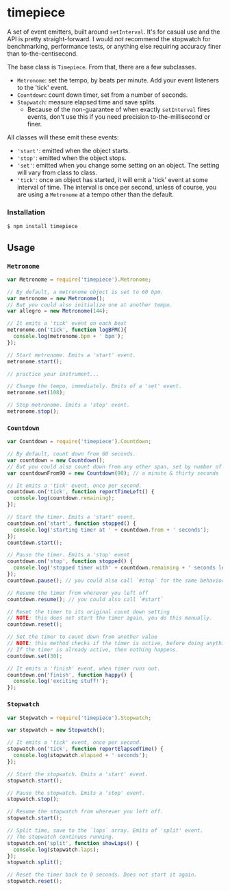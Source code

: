 # timepiece

A set of event emitters, built around `setInterval`. It's for casual use and
the API is pretty straight-forward. I would *not* recommend the stopwatch for
benchmarking, performance tests, or anything else requiring accuracy finer
than to-the-centisecond.

The base class is `Timepiece`. From that, there are a few subclasses.

* `Metronome`: set the tempo, by beats per minute. Add your event listeners
  to the 'tick' event.
* `Countdown`: count down timer, set from a number of seconds.
* `Stopwatch`: measure elapsed time and save splits.
  * Because of the non-guarantee of when exactly `setInterval` fires events,
    don't use this if you need precision to-the-millisecond or finer.

All classes will these emit these events:

* `'start'`: emitted when the object starts.
* `'stop'`: emitted when the object stops.
* `'set'`: emitted when you change some setting on an object. The setting will
  vary from class to class.
* `'tick'`: once an object has started, it will emit a 'tick' event at some
  interval of time. The interval is once per second, unless of course, you are
  using a `Metronome` at a tempo other than the default.

### Installation

`$ npm install timepiece`

## Usage

### `Metronome`

```javascript
var Metronome = require('timepiece').Metronome;

// By default, a metronome object is set to 60 bpm.
var metronome = new Metronome();
// But you could also initialize one at another tempo.
var allegro = new Metronome(144);

// It emits a 'tick' event on each beat
metronome.on('tick', function logBPM(){
  console.log(metronome.bpm + ' bpm');
});

// Start metronome. Emits a 'start' event.
metronome.start();

// practice your instrument...

// Change the tempo, immediately. Emits of a 'set' event.
metronome.set(108);

// Stop metronome. Emits a 'stop' event.
metronome.stop();
```

### `Countdown`

```javascript
var Countdown = require('timepiece').Countdown;

// By default, count down from 60 seconds.
var countdown = new Countdown();
// But you could also count down from any other span, set by number of seconds.
var countdownFrom90 = new Countdown(90); // a minute & thirty seconds

// It emits a 'tick' event, once per second.
countdown.on('tick', function reportTimeLeft() {
  console.log(countdown.remaining);
});

// Start the timer. Emits a 'start' event.
countdown.on('start', function stopped() {
  console.log('starting timer at ' + countdown.from + ' seconds');
});
countdown.start();

// Pause the timer. Emits a 'stop' event
countdown.on('stop', function stopped() {
  console.log('stopped timer with' + countdown.remaining + ' seconds left.');
});
countdown.pause(); // you could also call `#stop` for the same behavior.

// Resume the timer from wherever you left off
countdown.resume(); // you could also call `#start`

// Reset the timer to its original count down setting
// NOTE: this does not start the timer again, you do this manually.
countdown.reset();

// Set the timer to count down from another value
// NOTE: this method checks if the timer is active, before doing anything.
// If the timer is already active, then nothing happens.
countdown.set(30);

// It emits a 'finish' event, when timer runs out.
countdown.on('finish', function happy() {
  console.log('exciting stuff!');
});
```

### `Stopwatch`

```javascript
var Stopwatch = require('timepiece').Stopwatch;

var stopwatch = new Stopwatch();

// It emits a 'tick' event, once per second.
stopwatch.on('tick', function reportElapsedTime() {
  console.log(stopwatch.elapsed + ' seconds');
});

// Start the stopwatch. Emits a 'start' event.
stopwatch.start();

// Pause the stopwatch. Emits a 'stop' event.
stopwatch.stop();

// Resume the stopwatch from wherever you left off.
stopwatch.start();

// Split time, save to the `laps` array. Emits of 'split' event.
// The stopwatch continues running.
stopwatch.on('split', function showLaps() {
  console.log(stopwatch.laps);
});
stopwatch.split();

// Reset the timer back to 0 seconds. Does not start it again.
stopwatch.reset();
```
